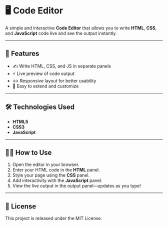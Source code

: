 # 🖥️ Code Editor 

A simple and interactive **Code Editor** that allows you to write **HTML**, **CSS**, and **JavaScript** code live and see the output instantly.

---

## 🚀 Features

- ✍️ Write HTML, CSS, and JS in separate panels  
- ⚡ Live preview of code output  
- ↔️ Responsive layout for better usability  
- 🧩 Easy to extend and customize  

---

## 🛠️ Technologies Used

- **HTML5**  
- **CSS3**  
- **JavaScript**  

---

## 🧑‍💻 How to Use

1. Open the editor in your browser.  
2. Enter your HTML code in the **HTML** panel.  
3. Style your page using the **CSS** panel.  
4. Add interactivity with the **JavaScript** panel.  
5. View the live output in the output panel—updates as you type!

---

## 📄 License

This project is released under the MIT License.


